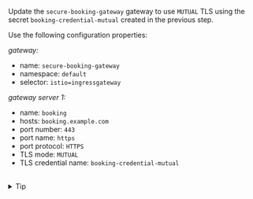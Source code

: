 Update the `secure-booking-gateway` gateway to use `MUTUAL` TLS using
the secret `booking-credential-mutual` created in the previous step.

Use the following configuration properties:

*gateway:*
* name: `secure-booking-gateway`
* namespace: `default`
* selector: `istio=ingressgateway`

*gateway server 1:*
* name: `booking`
* hosts: `booking.example.com`
* port number: `443`
* port name: `https`
* port protocol: `HTTPS`
* TLS mode: `MUTUAL`
* TLS credential name: `booking-credential-mutual`

<br>
<details><summary>Tip</summary>

```plain
apiVersion: networking.istio.io/v1alpha3
kind: Gateway
metadata:
  name: secure-booking-gateway
spec:
  selector:
    istio: ingressgateway
  servers:
  - port:
      number: 443
      name: https
      protocol: HTTPS
    tls:
      mode: // TODO
      credentialName: // TODO
    hosts:
    - booking.example.com
```{{copy}}
</details>


<br>
<details><summary>Solution</summary>

```plain
apiVersion: networking.istio.io/v1alpha3
kind: Gateway
metadata:
  name: secure-booking-gateway
spec:
  selector:
    istio: ingressgateway
  servers:
  - port:
      number: 443
      name: https
      protocol: HTTPS
    tls:
      mode: MUTUAL
      credentialName: booking-credential-mutual
    hosts:
    - booking.example.com
```{{copy}}
</details>
